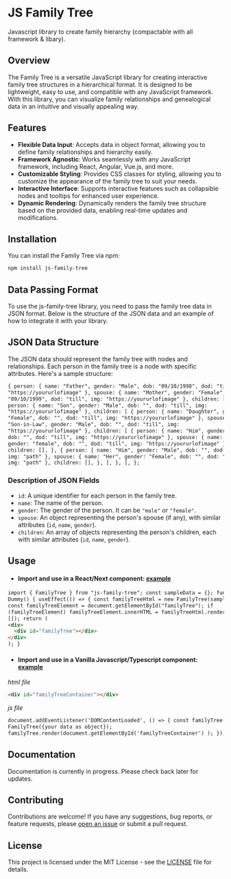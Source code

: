 # JS Family Tree

Javascript library to create family hierarchy (compactable with all framework & libary).

## Overview

The Family Tree is a versatile JavaScript library for creating interactive family tree structures in a hierarchical
format. It is designed to be lightweight, easy to use, and compatible with any JavaScript framework. With this library,
you can visualize family relationships and genealogical data in an intuitive and visually appealing way.

## Features

- **Flexible Data Input**: Accepts data in object format, allowing you to define family relationships and hierarchy
  easily.
- **Framework Agnostic**: Works seamlessly with any JavaScript framework, including React, Angular, Vue.js, and more.
- **Customizable Styling**: Provides CSS classes for styling, allowing you to customize the appearance of the family
  tree to suit your needs.
- **Interactive Interface**: Supports interactive features such as collapsible nodes and tooltips for enhanced user
  experience.
- **Dynamic Rendering**: Dynamically renders the family tree structure based on the provided data, enabling real-time
  updates and modifications.

## Installation

You can install the Family Tree via npm:

```bash
npm install js-family-tree
```

## Data Passing Format

To use the js-family-tree library, you need to pass the family tree data in JSON format. Below is the structure of the JSON data and an example of how to integrate it with your library.

## JSON Data Structure

The JSON data should represent the family tree with nodes and relationships. Each person in the family tree is a node with specific attributes. Here's a sample structure:

```html
{ person: { name: "Father", gender: "Male", dob: "09/10/1998", dod: "till", img:
"https://yoururlofimage" }, spouse: { name: "Mother", gender: "Female", dob:
"09/10/1999", dod: "till", img: "https://yoururlofimage" }, children: [ {
person: { name: "Son", gender: "Male", dob: "", dod: "till", img:
"https://yoururlofimage" }, children: [ { person: { name: "Daughter", gender:
"Female", dob: "", dod: "till", img: "https://yoururlofimage" }, spouse: { name:
"Son-in-Law", gender: "Male", dob: "", dod: "till", img:
"https://yoururlofimage" }, children: [ { person: { name: "Him", gender: "Male",
dob: "", dod: "till", img: "https://yoururlofimage" }, spouse: { name: "Her",
gender: "female", dob: "", dod: "till", img: "https://yoururlofimage" },
children: [], }, { person: { name: "Him", gender: "Male", dob: "", dod: "till",
img: "path" }, spouse: { name: "Her", gender: "Female", dob: "", dod: "till",
img: "path" }, children: [], }, ], }, ], };
```

### Description of JSON Fields

- `id`: A unique identifier for each person in the family tree.
- `name`: The name of the person.
- `gender`: The gender of the person. It can be `"male"` or `"female"`.
- `spouse`: An object representing the person's spouse (if any), with similar attributes (`id`, `name`, `gender`).
- `children`: An array of objects representing the person's children, each with similar attributes (`id`, `name`, `gender`).

## Usage

- #### Import and use in a React/Next component: [example](https://stackblitz.com/edit/vitejs-vite-q6ko27?file=README.md)

```html
import { FamilyTree } from "js-family-tree"; const sampleData = {}; function
Dummy() { useEffect(() => { const familyTreeHtml = new FamilyTree(sampleData);
const familyTreeElement = document.getElementById("familyTree"); if
(familyTreeElement) familyTreeElement.innerHTML = familyTreeHtml.render(); },
[]); return (
<div>
  <div id="familyTree"></div>
</div>
); }
```

- #### Import and use in a Vanilla Javascript/Typescript component: [example](https://stackblitz.com/edit/vitejs-vite-rs3wja?file=main.js,index.html&terminal=dev)

_html file_

```html
<div id="familyTreeContainer"></div>
```

_js file_

```html
document.addEventListener('DOMContentLoaded', () => { const familyTree = new
FamilyTree({your data as object});
familyTree.render(document.getElementById('familyTreeContainer') ); });
```

## Documentation

Documentation is currently in progress. Please check back later for updates.

## Contributing

Contributions are welcome! If you have any suggestions, bug reports, or feature requests, please
[open an issue](https://github.com/c2-mrinal/family-tree/issues) or submit a pull request.

## License

This project is licensed under the MIT License - see the [LICENSE](LICENSE) file for details.

<!-- ## Acknowledgements

- Icon made by Freepik from [www.flaticon.com](https://www.flaticon.com/) -->
